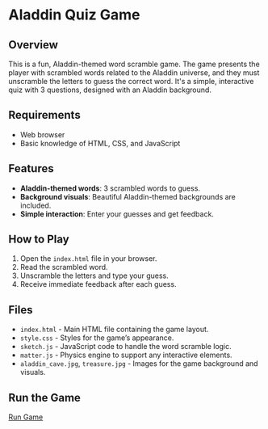 # Aladdin Quiz Game

## Overview

This is a fun, Aladdin-themed word scramble game. The game presents the player with scrambled words related to the Aladdin universe, and they must unscramble the letters to guess the correct word. It's a simple, interactive quiz with 3 questions, designed with an Aladdin background.

## Requirements

- Web browser
- Basic knowledge of HTML, CSS, and JavaScript

## Features

- **Aladdin-themed words**: 3 scrambled words to guess.
- **Background visuals**: Beautiful Aladdin-themed backgrounds are included.
- **Simple interaction**: Enter your guesses and get feedback.

## How to Play

1. Open the `index.html` file in your browser.
2. Read the scrambled word.
3. Unscramble the letters and type your guess.
4. Receive immediate feedback after each guess.

## Files

- `index.html` - Main HTML file containing the game layout.
- `style.css` - Styles for the game’s appearance.
- `sketch.js` - JavaScript code to handle the word scramble logic.
- `matter.js` - Physics engine to support any interactive elements.
- `aladdin_cave.jpg`, `treasure.jpg` - Images for the game background and visuals.

## Run the Game

[Run Game](https://kingqwerty6259.github.io/aladdin/)
